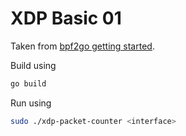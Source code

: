 # XDP Basic 01 

Taken from [bpf2go getting started](https://ebpf-go.dev/guides/getting-started/). 

Build using 

```bash
go build
```

Run using 

```bash
sudo ./xdp-packet-counter <interface>
```

